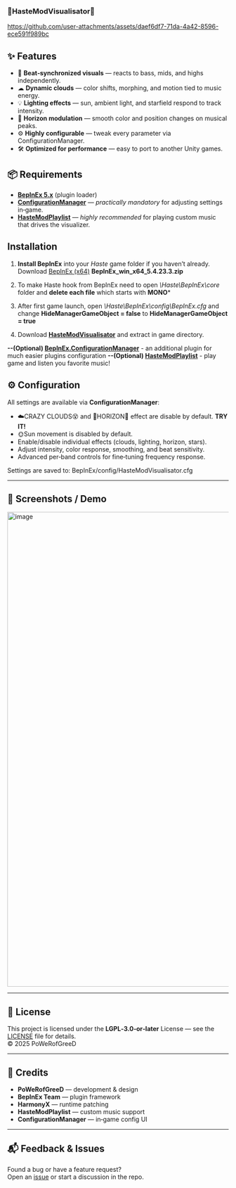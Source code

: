 ### 🎵HasteModVisualisator🎵

https://github.com/user-attachments/assets/daef6df7-71da-4a42-8596-ece591f989bc






## ✨ Features

- 🎵 **Beat‑synchronized visuals** — reacts to bass, mids, and highs independently.
- ☁ **Dynamic clouds** — color shifts, morphing, and motion tied to music energy.
- 💡 **Lighting effects** — sun, ambient light, and starfield respond to track intensity.
- 🌅 **Horizon modulation** — smooth color and position changes on musical peaks.
- ⚙ **Highly configurable** — tweak every parameter via ConfigurationManager.
- 🛠 **Optimized for performance** — easy to port to another Unity games.

## 📦 Requirements

- **[BepInEx 5.x](https://github.com/BepInEx/BepInEx/releases)** (plugin loader)
- **[ConfigurationManager](https://github.com/BepInEx/BepInEx.ConfigurationManager)** — *practically mandatory* for adjusting settings in‑game.
- **[HasteModPlaylist](https://github.com/powerofgreed/HasteModPlaylist-release)** — *highly recommended* for playing custom music that drives the visualizer.

## Installation
1. **Install BepInEx** into your *Haste* game folder if you haven’t already.
Download [BepInEx (x64)](https://github.com/BepInEx/BepInEx/releases)  **BepInEx_win_x64_5.4.23.3.zip**

2. To make Haste hook from BepInEx need to open *\Haste\BepInEx\core* folder and  **delete each file** which starts with **MONO***

3. After first game launch, open *\Haste\BepInEx\config\BepInEx.cfg* and change **HideManagerGameObject = false** to **HideManagerGameObject = true**

4. Download  [**HasteModVisualisator**](https://github.com/powerofgreed/HasteModVisualisator-release/releases/) and extract in game directory.

  **--(Optional) [BepInEx.ConfigurationManager](https://github.com/BepInEx/BepInEx.ConfigurationManager)** - an additional plugin for much easier plugins configuration
  **--(Optional) [HasteModPlaylist](https://github.com/powerofgreed/HasteModPlaylist-release)** - play game and listen you favorite music!

## ⚙ Configuration

All settings are available via **ConfigurationManager**:
- ☁️CRAZY CLOUDS😵 and 🌅HORIZON🌄 effect are disable by default. **TRY IT!**
- 🌞Sun movement is disabled by default.
- Enable/disable individual effects (clouds, lighting, horizon, stars).
- Adjust intensity, color response, smoothing, and beat sensitivity.
- Advanced per‑band controls for fine‑tuning frequency response.

Settings are saved to:
BepInEx/config/HasteModVisualisator.cfg

---

## 📸 Screenshots / Demo

<img width="1920" height="1080" alt="image" src="https://github.com/user-attachments/assets/3cc0bd3d-62ec-4030-a188-217b7b3e2356" />


---

## 📝 License

This project is licensed under the **LGPL‑3.0‑or‑later** License — see the [LICENSE](LICENSE) file for details.  
© 2025 PoWeRofGreeD

---

## 🙌 Credits

- **PoWeRofGreeD** — development & design
- **BepInEx Team** — plugin framework
- **HarmonyX** — runtime patching
- **HasteModPlaylist** — custom music support
- **ConfigurationManager** — in‑game config UI

---

## 📬 Feedback & Issues

Found a bug or have a feature request?  
Open an [issue](https://github.com/powerofgreed/HasteModVisualisator-release/issues) or start a discussion in the repo.
